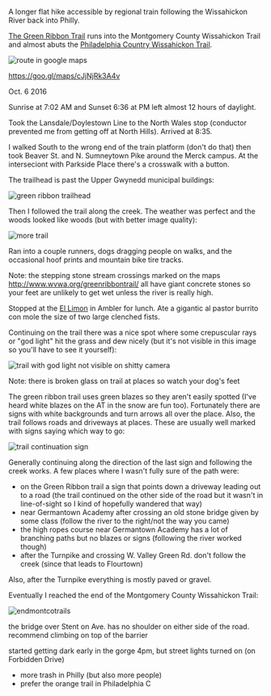 A longer flat hike accessible by regional train following the Wissahickon River back into Philly.

[The Green Ribbon Trail](http://www.wvwa.org/greenribbontrail/) runs into the Montgomery County Wissahickon Trail and almost abuts the [Philadelphia Country Wissahickon Trail](http://fow.org/visit-the-park/).

![route in google maps](route.png)

https://goo.gl/maps/cJjNjRk3A4v

Oct. 6 2016

Sunrise at 7:02 AM and Sunset 6:36 at PM left almost 12 hours of daylight.

Took the Lansdale/Doylestown Line to the North Wales stop (conductor prevented me from getting off at North Hills). Arrived at 8:35.

I walked South to the wrong end of the train platform (don't do that) then took Beaver St. and N. Sumneytown Pike around the Merck campus.  At the interseciont with Parkside Place there's a crosswalk with a button.

The trailhead is past the Upper Gwynedd municipal buildings:

![green ribbon trailhead](greenribbontrailhead.jpg)

Then I followed the trail along the creek. The weather was perfect and the woods looked like woods (but with better image quality): 

![more trail](moretrail.jpg)

Ran into a couple runners, dogs dragging people on walks, and the occasional hoof prints and mountain bike tire tracks.

Note: the stepping stone stream crossings marked on the maps http://www.wvwa.org/greenribbontrail/ all have giant concrete stones so your feet are unlikely to get wet unless the river is really high.

Stopped at the [El Limon](https://goo.gl/maps/LLkWGNEZ5g52) in Ambler for lunch.  Ate a gigantic al pastor burrito con mole the size of two large clenched fists.

Continuing on the trail there was a nice spot where some crepuscular rays or "god light" hit the grass and dew nicely (but it's not visible in this image so you'll have to see it yourself): 

![trail with god light not visible on shitty camera](trailshouldhavecrepuscularraysbutcamerasucks.jpg)

Note: there is broken glass on trail at places so watch your dog's feet

The green ribbon trail uses green blazes so they aren't easily spotted (I've heard white blazes on the AT in the snow are fun too).  Fortunately there are signs with white backgrounds and turn arrows all over the place. Also, the trail follows roads and driveways at places. These are usually well marked with signs saying which way to go:

![trail continuation sign](trailcontinuationsign.jpg)

Generally continuing along the direction of the last sign and following the creek works. A few places where I wasn't fully sure of the path were: 

* on the Green Ribbon trail a sign that points down a driveway leading out to a road (the trail continued on the other side of the road but it wasn't in line-of-sight so I kind of hopefully wandered that way)
* near Germantown Academy after crossing an old stone bridge given by some class (follow the river to the right/not the way you came) 
* the high ropes course near Germantown Academy has a lot of branching paths but no blazes or signs (following the river worked though)
* after the Turnpike and crossing W. Valley Green Rd. don't follow the creek (since that leads to Flourtown)

Also, after the Turnpike everything is mostly paved or gravel. 

Eventually I reached the end of the Montgomery County Wissahickon Trail:

![endmontcotrails](endmontcotrails.jpg)


the bridge over Stent on Ave. has no shoulder on either side of the road.
recommend climbing on top of the barrier 


started getting dark early in the gorge 4pm, but street lights turned on (on Forbidden Drive)

* more trash in Philly (but also more people)
* prefer the orange trail in Philadelphia C

